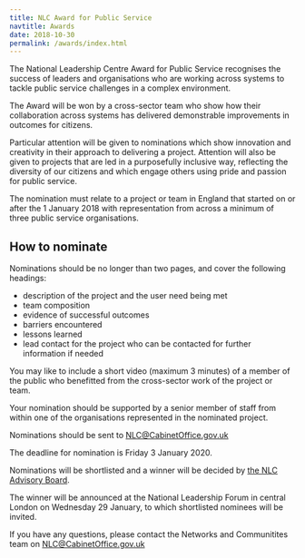 ```yaml
---
title: NLC Award for Public Service
navtitle: Awards
date: 2018-10-30
permalink: /awards/index.html
---
```


The National Leadership Centre Award for Public Service recognises the success of leaders and organisations who are working across systems to tackle public service challenges in a complex environment. 

The Award will be won by a cross-sector team who show how their collaboration across systems has delivered demonstrable improvements in outcomes for citizens. 

Particular attention will be given to nominations which show innovation and creativity in their approach to delivering a project. Attention will also be given to projects that are led in a purposefully inclusive way, reflecting the diversity of our citizens and which engage others using pride and passion for public service. 

The nomination must relate to a project or team in England that started on or after the 1 January 2018 with representation from across a minimum of three public service organisations.

## How to nominate

Nominations should be no longer than two pages, and cover the following headings:

* description of the project and the user need being met
* team composition
* evidence of successful outcomes
* barriers encountered
* lessons learned
* lead contact for the project who can be contacted for further information if needed

You may like to include a short video (maximum 3 minutes) of a member of the public who benefitted from the cross-sector work of the project or team.
 
Your nomination should be supported by a senior member of staff from within one of the organisations represented in the nominated project.

Nominations should be sent to NLC@CabinetOffice.gov.uk

The deadline for nomination is Friday 3 January 2020. 

Nominations will be shortlisted and a winner will be decided by [the NLC Advisory Board](/about/board/).

The winner will be announced at the National Leadership Forum in central London on Wednesday 29 January, to which shortlisted nominees will be invited. 

If you have any questions, please contact the Networks and Communitites team on NLC@CabinetOffice.gov.uk


